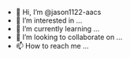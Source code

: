 - 👋 Hi, I’m @jason1122-aacs
- 👀 I’m interested in ...
- 🌱 I’m currently learning ...
- 💞️ I’m looking to collaborate on ...
- 📫 How to reach me ...

<!---
jason1122-aacs/jason1122-aacs is a ✨ special ✨ repository because its `README.md` (this file) appears on your GitHub profile.
You can click the Preview link to take a look at your changes.
--->

